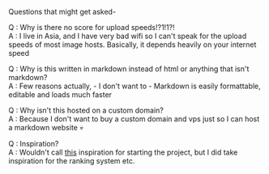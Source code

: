 Questions that might get asked-

Q : Why is there no score for upload speeds!?1!1?! <br>
A : I live in Asia, and I have very bad wifi so I can't speak for 
    the upload speeds of most image hosts.
    Basically, it depends heavily on your internet speed

Q : Why is this written in markdown instead of html or anything that isn't markdown?<br>
A : Few reasons actually,
    - I don't want to
    - Markdown is easily formattable, editable and loads much faster
    
Q : Why isn't this hosted on a custom domain?<br>
A : Because I don't want to buy a custom domain and vps just so I can host a markdown website :skull:

Q : Inspiration?<br>
A : Wouldn't call [this](https://bin.fbi.pics/list/ehQPt) inspiration for starting the project, but I did take inspiration for the ranking system etc. 
